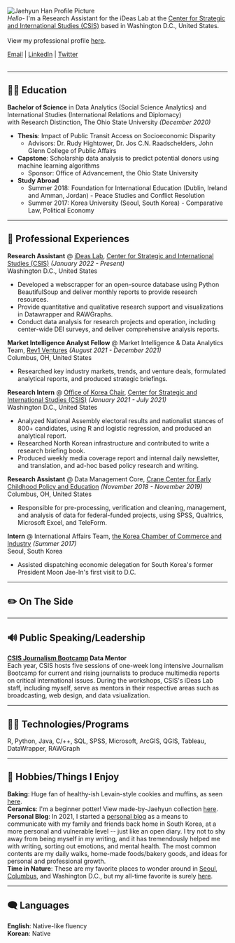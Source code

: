 
![Jaehyun Han Profile Picture](https://user-images.githubusercontent.com/45862440/157793704-7a918de7-e6ae-4d31-a11d-6dad3320a830.jpg)
 <br/>
*Hello-* I'm a Research Assistant for the iDeas Lab at the [Center for Strategic and International Studies (CSIS)](https://www.csis.org/) based in Washington D.C., United States.<br/>
<br/>
View my professional profile [here](https://www.csis.org/people/jaehyun-han).

[Email](jhan@csis.org) | [LinkedIn](https://www.linkedin.com/in/jaehyunhan1109/) | [Twitter](https://twitter.com/Jaehyunhan_)  
<br/>

---

## 👩‍🎓 **Education**
**Bachelor of Science** in Data Analytics (Social Science Analytics) and International Studies (International Relations and Diplomacy) <br/>
with Research Distinction, The Ohio State University *(December 2020)* 
* **Thesis**: Impact of Public Transit Access on Socioeconomic Disparity
  - Advisors: Dr. Rudy Hightower, Dr. Jos C.N. Raadschelders, John Glenn College of Public Affairs 
* **Capstone**: Scholarship data analysis to predict potential donors using machine learning algorithms
  - Sponsor: Office of Advancement, the Ohio State University
* **Study Abroad**
  - Summer 2018: Foundation for International Education (Dublin, Ireland and Amman, Jordan) - Peace Studies and Conflict Resolution 
  - Summer 2017: Korea University (Seoul, South Korea) - Comparative Law, Political Economy

---

## 📑 **Professional Experiences**
**Research Assistant** @ [iDeas Lab](https://www.csis.org/programs/dracopoulos-ideas-lab), [Center for Strategic and International Studies (CSIS)](https://www.csis.org/) *(January 2022 - Present)* <br/>
Washington D.C., United States 
* Developed a webscrapper for an open-source database using Python BeautifulSoup and deliver monthly reports to provide research resources.
* Provide quantitative and qualitative research support and visualizations in Datawrapper and RAWGraphs.
* Conduct data analysis for research projects and operation, including center-wide DEI surveys, and deliver comprehensive analysis reports. <br/>

**Market Intelligence Analyst Fellow** @ Market Intelligence & Data Analytics Team, [Rev1 Ventures](https://www.rev1ventures.com/) *(August 2021 - December 2021)* <br/>
Columbus, OH, United States
* Researched key industry markets, trends, and venture deals, formulated analytical reports, and produced strategic briefings. <br/>

**Research Intern** @ [Office of Korea Chair](https://www.csis.org/programs/korea-chair), [Center for Strategic and International Studies (CSIS)](https://www.csis.org/) *(January 2021 - July 2021)* <br/>
Washington D.C., United States <br/>
* Analyzed National Assembly electoral results and nationalist stances of 800+ candidates, using R and logistic regression, and produced an analytical report. 
* Researched North Korean infrastructure and contributed to write a research briefing book.
* Produced weekly media coverage report and internal daily newsletter, and  translation, and ad-hoc based policy research and writing. <br/>

**Research Assistant** @ Data Management Core, [Crane Center for Early Childhood Policy and Education](https://crane.osu.edu/) *(November 2018 - November 2019)* <br/>
Columbus, OH, United States
* Responsible for pre-processing, verification and cleaning, management, and analysis of data for federal-funded projects, using SPSS, Qualtrics, Microsoft Excel, and TeleForm.  <br/>

**Intern** @ International Affairs Team, [the Korea Chamber of Commerce and Industry](http://www.korcham.net/nCham/Service/Main/appl/Main.asp) *(Summer 2017)* <br/>
Seoul, South Korea
* Assisted dispatching economic delegation for South Korea's former President Moon Jae-In's first visit to D.C. <br/>

---

## ✏️ **On The Side**

---

## 🔊 **Public Speaking/Leadership**
**[CSIS Journalism Bootcamp](https://journalism.csis.org/) Data Mentor** <br/>
Each year, CSIS hosts five sessions of one-week long intensive Journalism Bootcamp for current and rising journalists to produce multimedia reports on critical international issues. During the workshops, CSIS's iDeas Lab staff, including myself, serve as mentors in their respective areas such as broadcasting, web design, and data vsiualization.

---

## 👩‍💻 **Technologies/Programs**
R, Python, Java, C/++, SQL, SPSS, Microsoft, ArcGIS, QGIS, Tableau, DataWrapper, RAWGraph

---

## 🎨 **Hobbies/Things I Enjoy**
**Baking**: Huge fan of healthy-ish Levain-style cookies and muffins, as seen [here](https://www.instagram.com/jaehyunstimeandenergy). <br/>
**Ceramics**: I'm a beginner potter! View made-by-Jaehyun collection [here](https://www.instagram.com/jaehyunstimeandenergy). <br/>
**Personal Blog**: In 2021, I started a [personal blog](https://blog.naver.com/wogus981109) as a means to communicate with my family and friends back home in South Korea, at a more personal and vulnerable level -- just like an open diary. I try not to shy away from being myself in my writing, and it has tremendously helped me with writing, sorting out emotions, and mental health. The most common contents are my daily walks, home-made foods/bakery goods, and ideas for personal and professional growth. <br/>
**Time in Nature**: These are my favorite places to wonder around in [Seoul](https://www.google.com/maps/place/Bukhansan/@37.6608321,126.9845782,2727m/data=!3m2!1e3!4b1!4m5!3m4!1s0x357cbdd5b945eccf:0xfb9486536d6d79f9!8m2!3d37.660833!4d126.993333), [Columbus](https://www.google.com/maps/place/Blendon+Woods+Metro+Park/@40.07487,-82.9173907,10546m/data=!3m1!1e3!4m9!1m2!2m1!1sbrenden+woods+metro+park!3m5!1s0x8838606908985b07:0x42199958120751e6!8m2!3d40.07487!4d-82.8823718!15sChhicmVuZGVuIHdvb2RzIG1ldHJvIHBhcmtaGiIYYnJlbmRlbiB3b29kcyBtZXRybyBwYXJrkgEEcGFya5oBI0NoWkRTVWhOTUc5blMwVkpRMEZuU1VSQmRrMVVMVmRCRUFF), and Washington D.C., but my all-time favorite is surely [here](https://www.google.com/maps/place/Chiri-san/@35.3369436,127.7218007,2811m/data=!3m2!1e3!4b1!4m5!3m4!1s0x356e4c7b8a83dafd:0x3f72563fe6e62f59!8m2!3d35.3369444!4d127.7305555). <br/> 

---

## 🗨️ **Languages**
**English**: Native-like fluency <br/>
**Korean**: Native <br/>



